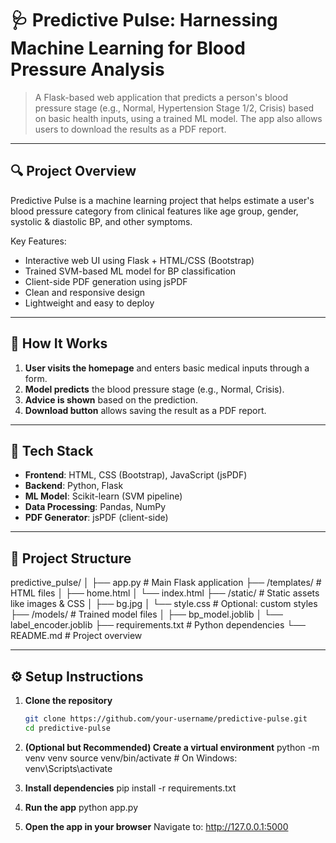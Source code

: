 # 🩺 Predictive Pulse: Harnessing Machine Learning for Blood Pressure Analysis

> A Flask-based web application that predicts a person's blood pressure stage (e.g., Normal, Hypertension Stage 1/2, Crisis) based on basic health inputs, using a trained ML model. The app also allows users to download the results as a PDF report.

---

## 🔍 Project Overview

Predictive Pulse is a machine learning project that helps estimate a user's blood pressure category from clinical features like age group, gender, systolic & diastolic BP, and other symptoms.

Key Features:
- Interactive web UI using Flask + HTML/CSS (Bootstrap)
- Trained SVM-based ML model for BP classification
- Client-side PDF generation using jsPDF
- Clean and responsive design
- Lightweight and easy to deploy

---

## 🧠 How It Works

1. **User visits the homepage** and enters basic medical inputs through a form.
2. **Model predicts** the blood pressure stage (e.g., Normal, Crisis).
3. **Advice is shown** based on the prediction.
4. **Download button** allows saving the result as a PDF report.

---

## 🚀 Tech Stack

- **Frontend**: HTML, CSS (Bootstrap), JavaScript (jsPDF)
- **Backend**: Python, Flask
- **ML Model**: Scikit-learn (SVM pipeline)
- **Data Processing**: Pandas, NumPy
- **PDF Generator**: jsPDF (client-side)

---

## 📁 Project Structure
predictive_pulse/
│
├── app.py # Main Flask application
├── /templates/ # HTML files
│ ├── home.html
│ └── index.html
├── /static/ # Static assets like images & CSS
│ ├── bg.jpg
│ └── style.css # Optional: custom styles
├── /models/ # Trained model files
│ ├── bp_model.joblib
│ └── label_encoder.joblib
├── requirements.txt # Python dependencies
└── README.md # Project overview


---

## ⚙️ Setup Instructions

1. **Clone the repository**
   ```bash
   git clone https://github.com/your-username/predictive-pulse.git
   cd predictive-pulse


2. **(Optional but Recommended) Create a virtual environment**
    python -m venv venv
    source venv/bin/activate        # On Windows: venv\Scripts\activate


3. **Install dependencies**
    pip install -r requirements.txt

4. **Run the app**
    python app.py

5. **Open the app in your browser**
    Navigate to: http://127.0.0.1:5000



